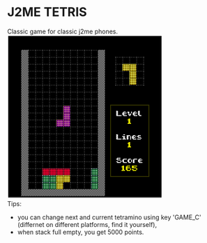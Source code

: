 # J2ME TETRIS
Classic game for classic j2me phones.    
![sample screenshot](screenshot.png "sample screenshot")    
Tips:    
- you can change next and current tetramino using key 'GAME_C' (differnet on different platforms, find it yourself),    
- when stack full empty, you get 5000 points.    
